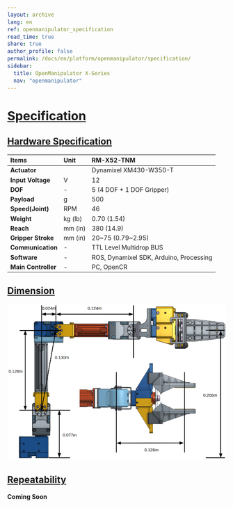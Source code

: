 ```yaml
---
layout: archive
lang: en
ref: openmanipulator_specification
read_time: true
share: true
author_profile: false
permalink: /docs/en/platform/openmanipulator/specification/
sidebar:
  title: OpenManipulator X-Series
  nav: "openmanipulator"
---
```


<div style="counter-reset: h1 1"></div>

# [Specification](#specification)

## [Hardware Specification](#hardware-specification)

| Items               | Unit    | RM-X52-TNM                              |
|:--------------------|:--------|:----------------------------------------|
| **Actuator**        |         | Dynamixel XM430-W350-T                  |
| **Input Voltage**   | V       | 12                                      |
| **DOF**             | -       | 5 (4 DOF + 1 DOF Gripper)               |
| **Payload**         | g       | 500                                     |
| **Speed(Joint)**    | RPM     | 46                                      |
| **Weight**          | kg (lb) | 0.70  (1.54)                            |
| **Reach**           | mm (in) | 380   (14.9)                            |
| **Gripper Stroke**  | mm (in) | 20~75 (0.79~2.95)                       |
| **Communication**   | -       | TTL Level Multidrop BUS                 |
| **Software**        | -       | ROS, Dynamixel SDK, Arduino, Processing |
| **Main Controller** | -       | PC, OpenCR                              |

## [Dimension](#dimension)

![](/assets/images/platform/openmanipulator/OpenManipulator_Chain_spec_side.png)

<!-- ![](/assets/images/platform/openmanipulator/OpenManipulator_Chain_spec_gripper.jpg) -->

## [Repeatability](#repeatability)

**Coming Soon**

